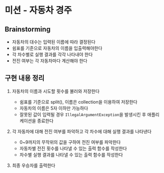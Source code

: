 # 미션 - 자동차 경주

## Brainstorming
- 자동차의 대수는 입력된 이름에 따라 결정된다
- 쉼표를 기준으로 자동차의 이름을 입출력해야한다
- 각 차수별로 실행 결과를 각각 나타내야 한다
- 전진 여부는 각 자동차마다 계산해야 한다

## 구현 내용 정리
1. 자동차의 이름과 시도할 횟수를 불러와 저장한다
   - 쉼표를 기준으로 split(), 이름은 collection을 이용하여 저장한다
   - 자동차의 이름은 5자 이하만 가능하다
   - 잘못된 값이 입력될 경우 `IllegalArgumentException`을 발생시킨 후 애플리케이션을 종료한다

2. 각 자동차에 대해 전진 여부를 파악하고 각 차수에 대해 실행 결과를 나타낸다
   - 0~9까지의 무작위의 값을 구하여 전진 여부를 파악한다
   - 자동차별 전진 횟수를 나타낼 수 있는 출력 함수를 작성한다
   - 차수별 실행 결과를 나타낼 수 있는 출력 함수를 작성한다

3. 최종 우승자를 출력한다
